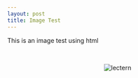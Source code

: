 ```yaml
---
layout: post
title: Image Test
---
```


This is an image test using html

&nbsp;


<div style="text-align:center">
<img src="{{ '/assets/images/eleutheria-iso-solid.png' | relative_url }}" alt="lectern" />
</div>